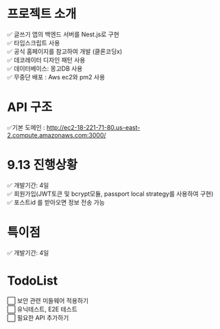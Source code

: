 
# 프로젝트 소개 
✅ 글쓰기 앱의 백엔드 서버를 Nest.js로 구현
<br>
✅ 타입스크립트 사용
<br>
✅ 공식 홈페이지를 참고하여 개발 (클론코딩x) 
<br>
✅ 데코레이터 디자인 패턴 사용
<br>
✅ 데이터베이스: 몽고DB 사용 
<br>
✅ 무중단 배포 : Aws ec2와 pm2 사용 


# API 구조 
✅기본 도메인 : http://ec2-18-221-71-80.us-east-2.compute.amazonaws.com:3000/



# 9.13 진행상황
✅ 개발기간: 4일 
<br>
✅ 회원가입(JWT토큰 및 bcrypt모듈, passport local strategy를 사용하여 구현) 
<br>
✅ 포스트id 를 받아오면 정보 전송 가능 

# 특이점
✅ 개발기간: 4일 

# TodoList 
⬜️ 보안 관련 미들웨어 적용하기 
<br>
⬜️ 유닉테스트, E2E 테스트
<br>
⬜️ 필요한 API 추가하기  


